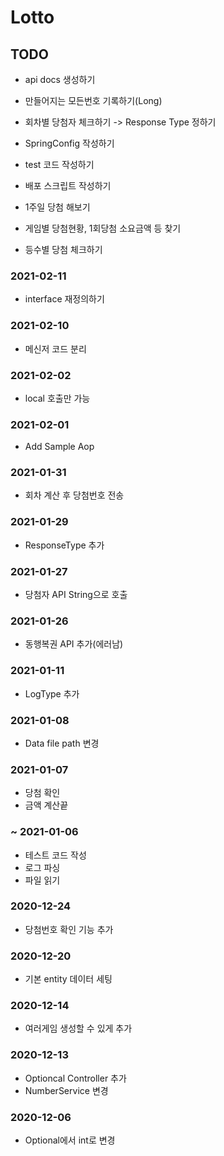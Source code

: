 # Lotto

## TODO
- api docs 생성하기
- 만들어지는 모든번호 기록하기(Long)

- 회차별 당첨자 체크하기 -> Response Type 정하기
- SpringConfig 작성하기
- test 코드 작성하기
- 배포 스크립트 작성하기
- 1주일 당첨 해보기
- 게임별 당첨현황, 1회당첨 소요금액 등 찾기
- 등수별 당첨 체크하기

### 2021-02-11
- interface 재정의하기
### 2021-02-10
- 메신저 코드 분리
### 2021-02-02
- local 호출만 가능
### 2021-02-01
- Add Sample Aop
### 2021-01-31
- 회차 계산 후 당첨번호 전송
### 2021-01-29
- ResponseType 추가
### 2021-01-27
- 당첨자 API String으로 호출

### 2021-01-26
- 동행복권 API 추가(에러남)
### 2021-01-11
- LogType 추가
### 2021-01-08
- Data file path 변경
### 2021-01-07
- 당첨 확인
- 금액 계산끝
### ~ 2021-01-06
- 테스트 코드 작성
- 로그 파싱
- 파일 읽기

### 2020-12-24
- 당첨번호 확인 기능 추가
### 2020-12-20
- 기본 entity 데이터 세팅
### 2020-12-14
- 여러게임 생성할 수 있게 추가

### 2020-12-13
- Optioncal Controller 추가
- NumberService 변경
### 2020-12-06
- Optional에서 int로 변경